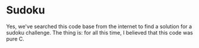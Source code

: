# Sudoku

Yes, we've searched this code base from the internet to find a solution for a sudoku challenge. The thing is: for all this time, I believed that this code was pure C.

